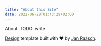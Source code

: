```yaml
---
title: "About this Site"
date: 2022-06-28T01:43:29+02:00
---
```


About. TODO: write



[Design](https://themes.gohugo.io/hugo-scroll/) template built
with ♥️ by [Jan Raasch](https://janraasch.com).